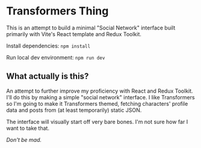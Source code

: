 # Transformers Thing

This is an attempt to build a minimal "Social Network" interface built primarily with Vite's React template and Redux Toolkit.

Install dependencies:
`npm install`

Run local dev environment:
`npm run dev`

## What actually is this?

An attempt to further improve my proficiency with React and Redux Toolkit. I'll do this by making a simple "social network" interface. I like Transformers so I'm going to make it Transformers themed, fetching characters' profile data and posts from (at least temporarily) static JSON.

The interface will visually start off very bare bones. I'm not sure how far I want to take that.

_Don't be mad._
